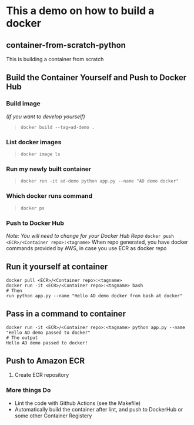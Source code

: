 # This a demo on how to build a docker

## container-from-scratch-python
This is building a container from scratch

## Build the Container Yourself and Push to Docker Hub

### Build image
*(If you want to develop yourself)* 
> `docker build --tag=ad-demo .`

### List docker images
> `docker image ls`

### Run my newly built container
> `docker run -it ad-demo python app.py --name "AD demo docker"`

### Which docker runs command
> `docker ps`

### Push to Docker Hub
*Note:  You will need to change for your Docker Hub Repo*
`docker push <ECR>/<Container repo>:<tagname>`
When repo generated, you have docker commands provided by AWS, in case you use ECR as docker repo

## Run it yourself at container
```
docker pull <ECR>/<Container repo>:<tagname>
docker run -it <ECR>/<Container repo>:<tagname> bash 
# Then 
run python app.py --name "Hello AD demo docker from bash at docker"
```

## Pass in a command to container
```
docker run -it <ECR>/<Container repo>:<tagname> python app.py --name "Hello AD demo passed to docker"
# The output
Hello AD demo passed to docker!
```

## Push to Amazon ECR
1.  Create ECR repository

### More things Do

* Lint the code with Github Actions (see the Makefile)
* Automatically build the container after lint, and push to DockerHub or some other Container Registery
